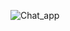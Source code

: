 ![Chat_app](https://user-images.githubusercontent.com/51225627/128609677-a2da99dc-12a7-4af4-986c-948680756b0c.PNG)
